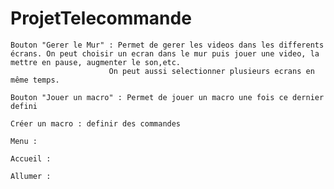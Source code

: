 # ProjetTelecommande


    Bouton "Gerer le Mur" : Permet de gerer les videos dans les differents écrans. On peut choisir un ecran dans le mur puis jouer une video, la mettre en pause, augmenter le son,etc. 
                          On peut aussi selectionner plusieurs ecrans en même temps.

    Bouton "Jouer un macro" : Permet de jouer un macro une fois ce dernier defini

    Créer un macro : definir des commandes

    Menu :

    Accueil :

    Allumer :
